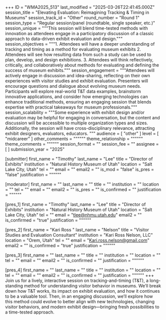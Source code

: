 +++
ID = "WMA2025_513"
last_modified = "2025-03-26T22:41:45.000Z"
session_title = "Elevating Evaluation: Reimagining Tracking & Timing in Museums"
session_track_id = "Other"
round_number = "Round 1"
session_type = "Regular session/panel (roundtable, single speaker, etc.)"
session_unique = """This session will blend time-tested methods with innovation as attendees engage in a participatory discussion of a classic approach to data-driven exhibit evaluation and design."""
session_objectives = """1. Attendees will have a deeper understanding of tracking and timing as a method for evaluating museum exhibits
2. Attendees will see how resulting data from such a study can be used to plan, develop, and design exhibitions.
3. Attendees will think reflectively, critically, and collaboratively about methods for evaluating and defining the success of museum exhibits."""
session_engagement = """Attendees will actively engage in discussion and idea-sharing, reflecting on their own experiences with visitor studies and exhibit evaluation. Presenters will encourage questions and dialogue about evolving museum needs. Participants will explore real-world T&T data examples, brainstorm innovative applications, and consider how emerging technologies can enhance traditional methods, ensuring an engaging session that blends expertise with practical takeaways for museum professionals."""
session_scalability = """Some experience with exhibit design and/or evaluation may be helpful for engaging in conversation, but the content and discussion will be accessible to multiple organization types and sizes. Additionally, the session will have cross-disciplinary relevance, attracting exhibit designers, evaluators, educators.
"""
audience = [ "other" ]
level = [ "midcareer" ]
other_comments = """"""
theme_relationship = """"""
theme_comments = """"""
session_format = ""
session_fee = ""
assignee = [  ]
submission_year = "2025"

[submitter]
first_name = "Timothy"
last_name = "Lee"
title = "Director of Exhibits"
institution = "Natural History Museum of Utah"
location = "Salt Lake City, Utah"
tel = ""
email = ""
email2 = ""
is_mod = "false"
is_pres = "false"
justification = """"""

[moderator]
first_name = ""
last_name = ""
title = ""
institution = ""
location = ""
tel = ""
email = ""
email2 = ""
is_pres = ""
is_confirmed = ""
justification = """"""

[pres_1]
first_name = "Timothy"
last_name = "Lee"
title = "Director of Exhibits"
institution = "Natural History Museum of Utah"
location = "Salt Lake City, Utah"
tel = ""
email = "tlee@nhmu.utah.edu"
email2 = ""
is_confirmed = "true"
justification = """"""

[pres_2]
first_name = "Kari Ross "
last_name = "Nelson"
title = "Visitor Studies and Evaluation Consultant"
institution = "Kari Ross Nelson, LLC"
location = "Orem, Utah"
tel = ""
email = "Kari.ross.nelson@gmail.com"
email2 = ""
is_confirmed = "true"
justification = """"""

[pres_3]
first_name = ""
last_name = ""
title = ""
institution = ""
location = ""
tel = ""
email = ""
email2 = ""
is_confirmed = ""
justification = """"""

[pres_4]
first_name = ""
last_name = ""
title = ""
institution = ""
location = ""
tel = ""
email = ""
email2 = ""
is_confirmed = ""
justification = """"""
+++
Join us for a lively, interactive session on tracking-and-timing (T&T), a long-standing method for understanding visitor behavior in museums. We’ll break down how T&T works, its impact on exhibit evaluation, and how it continues to be a valuable tool. Then, in an engaging discussion, we’ll explore how this method could evolve to better align with new technologies, changing visitor behaviors, and modern exhibit design—bringing fresh possibilities to a time-tested approach.
